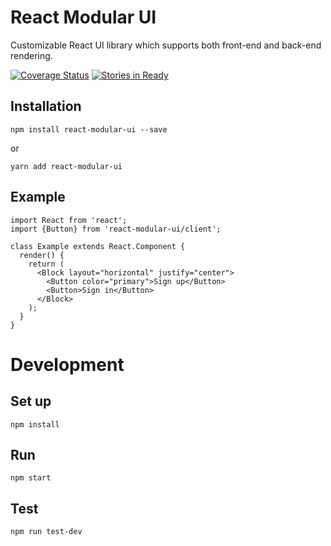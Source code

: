 # React Modular UI

Customizable React UI library which supports both front-end and back-end rendering.   

[![Coverage Status](https://coveralls.io/repos/github/codetraceio/react-modular-ui/badge.svg?branch=master)](https://coveralls.io/github/codetraceio/react-modular-ui?branch=master)
[![Stories in Ready](https://img.shields.io/waffle/label/codetraceio/react-modular-ui.svg)](https://waffle.io/codetraceio/react-modular-ui)

## Installation

```
npm install react-modular-ui --save
```

or

```
yarn add react-modular-ui
```

## Example
 
```
import React from 'react';
import {Button} from 'react-modular-ui/client';

class Example extends React.Component {
  render() {
    return (
      <Block layout="horizontal" justify="center">
        <Button color="primary">Sign up</Button>
        <Button>Sign in</Button>
      </Block>
    );
  }
}
```

# Development

## Set up

```
npm install
```

## Run

```
npm start
```

## Test

```
npm run test-dev
```
